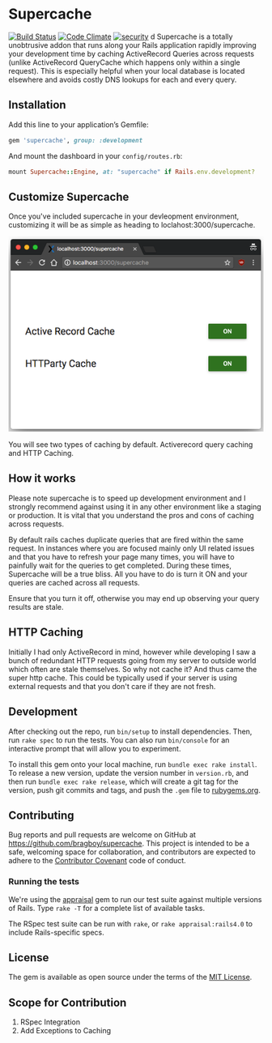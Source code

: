 # Supercache

[![Build Status](https://travis-ci.org/bragboy/supercache.svg?branch=master)](https://travis-ci.org/bragboy/supercache)
[![Code Climate](https://codeclimate.com/github/bragboy/supercache/badges/gpa.svg)](https://codeclimate.com/github/bragboy/supercache)
[![security](https://hakiri.io/github/bragboy/supercache/master.svg)](https://hakiri.io/github/bragboy/supercache/master)
d
Supercache is a totally unobtrusive addon that runs along your Rails application rapidly improving your development time by caching ActiveRecord Queries across requests (unlike ActiveRecord QueryCache which happens only within a single request). This is especially helpful when your local database is located elsewhere and avoids costly DNS lookups for each and every query.

## Installation

Add this line to your application’s Gemfile:

```ruby
gem 'supercache', group: :development
```

And mount the dashboard in your `config/routes.rb`:

```ruby
mount Supercache::Engine, at: "supercache" if Rails.env.development?
```

## Customize Supercache

Once you've included supercache in your devleopment environment, customizing it will be as simple as heading to loclahost:3000/supercache.

![Screenshot](wiki/screenshot.png)

You will see two types of caching by default. Activerecord query caching and HTTP Caching. 

## How it works

Please note supercache is to speed up development environment and I strongly recommend against using it in any other environment like a staging or production. It is vital that you understand the pros and cons of caching across requests. 

By default rails caches duplicate queries that are fired within the same request. In instances where you are focused mainly only UI related issues and that you have to refresh your page many times, you will have to painfully wait for the queries to get completed. During these times, Supercache will be a true bliss. All you have to do is turn it ON and your queries are cached across all requests.

Ensure that you turn it off, otherwise you may end up observing your query results are stale. 

## HTTP Caching

Initially I had only ActiveRecord in mind, however while developing I saw a bunch of redundant HTTP requests going from my server to outside world which often are stale themselves. So why not cache it? And thus came the super http cache. This could be typically used if your server is using external requests and that you don't care if they are not fresh.

## Development

After checking out the repo, run `bin/setup` to install dependencies. Then, run `rake spec` to run the tests. You can also run `bin/console` for an interactive prompt that will allow you to experiment.

To install this gem onto your local machine, run `bundle exec rake install`. To release a new version, update the version number in `version.rb`, and then run `bundle exec rake release`, which will create a git tag for the version, push git commits and tags, and push the `.gem` file to [rubygems.org](https://rubygems.org).

## Contributing

Bug reports and pull requests are welcome on GitHub at https://github.com/bragboy/supercache. This project is intended to be a safe, welcoming space for collaboration, and contributors are expected to adhere to the [Contributor Covenant](http://contributor-covenant.org) code of conduct.

### Running the tests

We're using the
[appraisal](https://github.com/thoughtbot/appraisal) gem to run our test
suite against multiple versions of Rails. Type `rake -T` for a complete list of
available tasks.

The RSpec test suite can be run with `rake`, or
`rake appraisal:rails4.0` to include Rails-specific specs.

## License

The gem is available as open source under the terms of the [MIT License](http://opensource.org/licenses/MIT).

## Scope for Contribution

1. RSpec Integration
2. Add Exceptions to Caching
